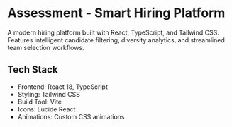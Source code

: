 # Assessment - Smart Hiring Platform

A modern  hiring platform built with React, TypeScript, and Tailwind CSS. Features intelligent candidate filtering, diversity analytics, and streamlined team selection workflows.


## Tech Stack

- Frontend: React 18, TypeScript
- Styling: Tailwind CSS
- Build Tool: Vite
- Icons: Lucide React
- Animations: Custom CSS animations



